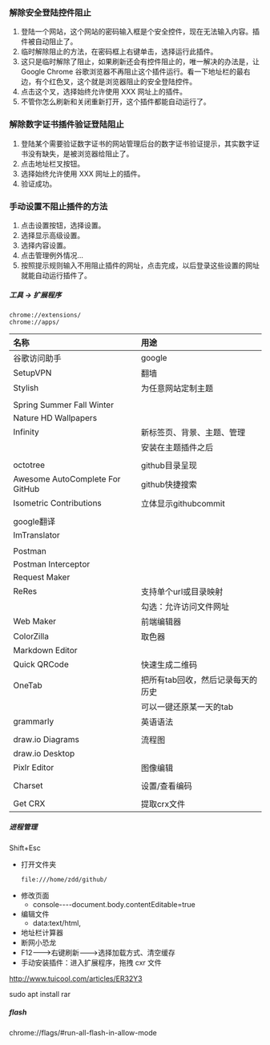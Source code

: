 ### 解除安全登陆控件阻止
1. 登陆一个网站，这个网站的密码输入框是个安全控件，现在无法输入内容。插件被自动阻止了。
2. 临时解除阻止的方法，在密码框上右键单击，选择运行此插件。
3. 这只是临时解除了阻止，如果刷新还会有控件阻止的，唯一解决的办法是，让 Google Chrome 谷歌浏览器不再阻止这个插件运行。看一下地址栏的最右边，有个红色叉，这个就是浏览器阻止的安全登陆控件。
4. 点击这个叉，选择始终允许使用 XXX 网址上的插件。
5. 不管你怎么刷新和关闭重新打开，这个插件都能自动运行了。

### 解除数字证书插件验证登陆阻止
1. 登陆某个需要验证数字证书的网站管理后台的数字证书验证提示，其实数字证书没有缺失，是被浏览器给阻止了。
2. 点击地址栏叉按钮。
4. 选择始终允许使用 XXX 网址上的插件。
5. 验证成功。

### 手动设置不阻止插件的方法
1. 点击设置按钮，选择设置。
2. 选择显示高级设置。
3. 选择内容设置。
4. 点击管理例外情况...
5. 按照提示规则输入不用阻止插件的网址，点击完成，以后登录这些设置的网址就能自动运行插件了。


##### 工具 -> 扩展程序
```
chrome://extensions/
chrome://apps/
```

|名称                            |用途                         |
|:------------------------------|:---------------------------|
|谷歌访问助手                     |google                      |
|SetupVPN                       |翻墙                         |
|Stylish                        |为任意网站定制主题             |
|                               |                            |
|Spring Summer Fall Winter      |                            |
|Nature HD Wallpapers           |                            |
|Infinity                       |新标签页、背景、主题、管理        |
|                               |安装在主题插件之后             |
|                               |                            |
|octotree                       |github目录呈现               |
|Awesome AutoComplete For GitHub|github快捷搜索               |
|Isometric Contributions        |立体显示githubcommit         |
|                               |                            |
|google翻译                      |                            |
|ImTranslator                   |                            |
|                               |                            |
|Postman                        |                            |
|Postman Interceptor            |                            |
|Request Maker                  |                            |
|ReRes                          |支持单个url或目录映射          |
|                               |勾选：允许访问文件网址          |
|Web Maker                      |前端编辑器                   |
|ColorZilla                     |取色器                       |
|Markdown Editor                |                            |
|Quick QRCode                   |快速生成二维码                |
|OneTab                         |把所有tab回收，然后记录每天的历史|
|                               |可以一键还原某一天的tab        |
|grammarly                      |英语语法                     |
|                               |                            |
|draw.io Diagrams               |流程图                       |
|draw.io Desktop                |                            |
|Pixlr Editor                   |图像编辑                     |
|                               |                            |
|Charset                        |设置/查看编码                 |
|                               |                            |
|Get CRX                        |提取crx文件                  |

##### 进程管理
Shift+Esc

- 打开文件夹
    ```
    file:///home/zdd/github/
    ```
- 修改页面
    + console----document.body.contentEditable=true
- 编辑文件
    + data:text/html,<html contenteditable>
- 地址栏计算器
- 断网小恐龙
- F12--->右键刷新--->选择加载方式、清空缓存
- 手动安装插件：进入扩展程序，拖拽 cxr 文件

http://www.tuicool.com/articles/ER32Y3

sudo apt install rar

##### flash
chrome://flags/#run-all-flash-in-allow-mode